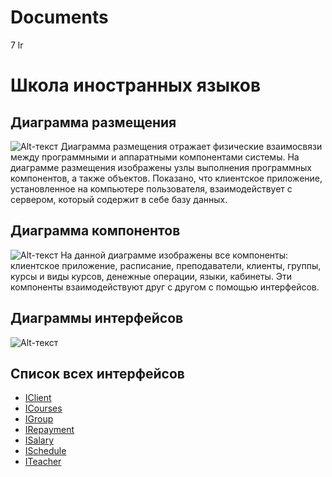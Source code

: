 # Documents
7 lr
# Школа иностранных языков
## Диаграмма размещения
![Alt-текст](https://pp.userapi.com/c852032/v852032686/4ab99/cxj67KwOYEU.jpg "Диаграмма размещения")
Диаграмма размещения отражает физические взаимосвязи между программными и аппаратными компонентами системы. 
На диаграмме размещения изображены узлы выполнения программных компонентов, а также объектов. 
Показано, что клиентское приложение, установленное на компьютере пользователя, 
взаимодействует с сервером, который содержит в себе базу данных.
## Диаграмма компонентов
![Alt-текст](https://psv4.userapi.com/c848036/u155886715/docs/d2/af652079ae14/diag.png?extra=7ao9Ih4jpKszgqjentS45s9f6wGa1dXL3srJ2i1kr3NokiYIwKPM0lz4lyvz_4o9n6zZgKU1-zPYg0oTF5Fk3d4_5Y2hUWPWpW_bzCEfbW8Aci_iek7K6tVO2McSsvVTYB_BNUWUE3UQnB1P33L2 "Диаграмма компонентов")
На данной диаграмме изображены все компоненты: клиентское приложение, расписание, преподаватели, клиенты, группы, курсы и виды курсов, денежные операции, языки, кабинеты. 
Эти компоненты взаимодействуют друг с другом с помощью интерфейсов.
## Диаграммы интерфейсов
![Alt-текст](https://pp.userapi.com/c852032/v852032686/4abaa/tXeZTnd-QzY.jpg "Диаграмма интерфейсов")
## Список всех интерфейсов
* [IClient](https://github.com/polinanch/Documents/blob/master/ICLients.md "Интерфейс IClient")
* [ICourses](https://github.com/polinanch/Documents/blob/master/ICourses.md "Интерфейс ICourses")
* [IGroup](https://github.com/polinanch/Documents/blob/master/IGroup.md "Интерфейс IGroup")
* [IRepayment](https://github.com/polinanch/Documents/blob/master/IRepayment.md "Интерфейс IRepayment")
* [ISalary](https://github.com/polinanch/Documents/blob/master/ISalary.md "Интерфейс ISalary")
* [ISchedule](https://github.com/polinanch/Documents/blob/master/ISchedule.md "Интерфейс ISchedule")
* [ITeacher](https://github.com/polinanch/Documents/blob/master/ITeacher.md "Интерфейс ITeacher")
